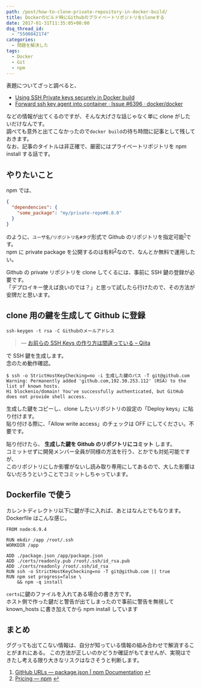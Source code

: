 ```yaml
---
path: /post/how-to-clone-private-repository-in-docker-build/
title: Dockerのビルド時にGithubのプライベートリポジトリをcloneする
date: 2017-01-31T11:35:05+00:00
dsq_thread_id:
  - "5500842174"
categories:
  - 問題を解決した
tags:
  - Docker
  - Git
  - npm
---
```


表題についてざっと調べると、

- [Using SSH Private keys securely in Docker build](http://blog.cloud66.com/using-ssh-private-keys-securely-in-docker-build/)
- [Forward ssh key agent into container · Issue #6396 · docker/docker](https://github.com/docker/docker/issues/6396)

などの情報が出てくるのですが、そんな大げさな話じゃなく単に clone がしたいだけなんです。  
調べても意外と出てこなかったので`docker build`の待ち時間に記事として残しておきます。  
なお、記事のタイトルは非正確で、厳密にはプライベートリポジトリを npm install する話です。

<!--more-->

## やりたいこと

npm では、

```json
{
  "dependencies": {
    "some_package": "my/private-repo#0.8.0"
  }
}
```

のように、`ユーザ名/リポジトリ名#タグ`形式で Github のリポジトリを指定可能<sup id="fnref-931:1"><a href="#fn-931:1" rel="footnote">1</a></sup>です。  
npm に private package を公開するのは有料<sup id="fnref-931:2"><a href="#fn-931:2" rel="footnote">2</a></sup>なので、なんとか無料で運用したい。

Github の private リポジトリを clone してくるには、事前に SSH 鍵の登録が必要です。  
「デプロイキー使えば良いのでは？」と思って試したら行けたので、その方法が安牌だと思います。

## clone 用の鍵を生成して Github に登録

```
ssh-keygen -t rsa -C Githubのメールアドレス
```

> &mdash; [お前らの SSH Keys の作り方は間違っている – Qiita](http://qiita.com/suthio/items/2760e4cff0e185fe2db9)

で SSH 鍵を生成します。  
念のため動作確認。

```
$ ssh -o StrictHostKeyChecking=no -i 生成した鍵のパス -T git@github.com
Warning: Permanently added 'github.com,192.30.253.112' (RSA) to the list of known hosts.
Hi blockenio/domain! You've successfully authenticated, but GitHub does not provide shell access.
```

生成した鍵をコピーし、clone したいリポジトリの設定の「Deploy keys」に貼り付けます。  
貼り付ける際に、「Allow write access」のチェックは OFF にしてください。不要です。

貼り付けたら、 **生成した鍵を Github のリポジトリにコミット** します。  
コミットせずに開発メンバー全員が同様の方法を行う、とかでも対処可能ですが、  
このリポジトリにしか影響がないし読み取り専用にしてあるので、大した影響はないだろうということでコミットしちゃっています。

## Dockerfile で使う

カレントディレクトリ以下に鍵が手に入れば、あとはなんとでもなります。  
Dockerfile はこんな感じ。

```
FROM node:6.9.4

RUN mkdir /app /root/.ssh
WORKDIR /app

ADD ./package.json /app/package.json
ADD ./certs/readonly.pub /root/.ssh/id_rsa.pub
ADD ./certs/readonly /root/.ssh/id_rsa
RUN ssh -o StrictHostKeyChecking=no -T git@github.com || true
RUN npm set progress=false \
    && npm -q install
```

`certs`に鍵のファイルを入れてある場合の書き方です。  
ホスト側で作った鍵だと警告が出てしまったので事前に警告を無視して known_hosts に書き加えてから npm install しています

## まとめ

ググっても出てこない情報は、自分が知っている情報の組み合わせで解消することがまれにある。 この方法が正しいのかどうか確証がもてませんが、実現はできたし考える限り大きなリスクはなさそうと判断します。

<ol>
  <li id="fn-931:1">
    <a href="https://docs.npmjs.com/files/package.json#github-urls">GitHub URLs — package.json | npm Documentation</a> <a href="#fnref-931:1" rev="footnote">↩</a>
  </li>

  <li id="fn-931:2">
    <a href="https://www.npmjs.com/pricing">Pricing — npm</a> <a href="#fnref-931:2" rev="footnote">↩</a>
  </li>
</ol>
